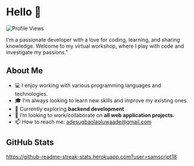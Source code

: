 # Hello 👋

![Profile Views](https://komarev.com/ghpvc/?username=samscript18&color=blue)

<!--
**samscript18/samscript18** is a ✨ _special_ ✨ repository because its `README.md` (this file) appears on your GitHub profile.-->

I'm a passionate developer with a love for coding, learning, and sharing knowledge. Welcome to my virtual workshop, where I play with code and investigate my passions."


## About Me

- 💻 I enjoy working with various programming languages and technologies.
- 🎓 I'm always looking to learn new skills and improve my existing ones.
- 🌱 Currently exploring <strong>backend development</strong>
- 👯 I’m looking to work/collaborate on <strong>all web application projects.</strong>
- 📫 How to reach me: adesugbaolaoluwaade@gmail.com

## GitHub Stats
https://github-readme-streak-stats.herokuapp.com?user=samscript18

